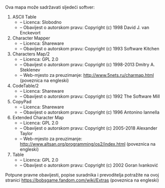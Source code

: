 ﻿Ova mapa može sadržavati sljedeći softver:

1. ASCII Table
   - – Licenca: Slobodno
   - – Obavijest o autorskom pravu: Copyright (c) 1998 David J. van Enckevort
2. Character Mapper
   - – Licenca: Shareware
   - – Obavijest o autorskom pravu: Copyright (c) 1993 Software Kitchen
3. Characters Map/2
   - – Licenca: GPL 2.0
   - – Obavijest o autorskom pravu: Copyright (c) 1998-2013 Dmitry A. Steklenev
   - – Web-mjesto za preuzimanje: http://www.5nets.ru/charmap.html (poveznica na engleski)
4. CodeTable/2
   - – Licenca: Shareware
   - – Obavijest o autorskom pravu: Copyright (c) 1992 The Software Mill
5. CopyPad
   - – Licenca: Shareware
   - – Obavijest o autorskom pravu: Copyright (c) 1996 Antonino Iannella
6. Extended Character Map
   - – Licenca: GPL 2.0
   - – Obavijest o autorskom pravu: Copyright (c) 2005-2018 Alexander Taylor
   - – Web-mjesto za preuzimanje: http://www.altsan.org/programming/os2/index.html (poveznica na engleski)
7. Table
   - – Licenca: GPL 2.0
   - – Obavijest o autorskom pravu: Copyright (c) 2002 Goran Ivanković

Potpune pravne obavijesti, popise suradnika i prevoditelja potražite na ovoj stranici https://bobsgame.fandom.com/wiki/Extras (poveznica na engleski)
